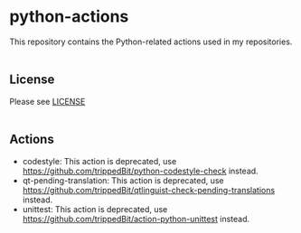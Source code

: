 # python-actions
This repository contains the Python-related actions used in my repositories.
<br><br>
## License
Please see [LICENSE](LICENSE)
<br><br>
## Actions
* codestyle: This action is deprecated, use https://github.com/trippedBit/python-codestyle-check instead.
* qt-pending-translation: This action is deprecated, use https://github.com/trippedBit/qtlinguist-check-pending-translations instead.
* unittest: This action is deprecated, use https://github.com/trippedBit/action-python-unittest instead.

